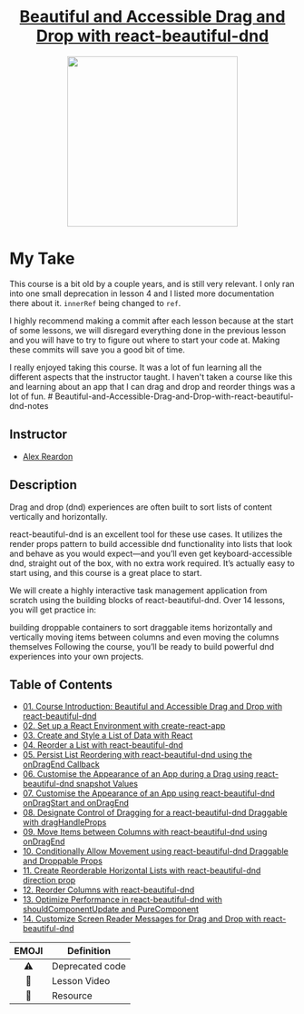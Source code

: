 <h1 align="center"><a href="https://egghead.io/courses/beautiful-and-accessible-drag-and-drop-with-react-beautiful-dnd"> Beautiful and Accessible Drag and Drop with react-beautiful-dnd </a></h1>

<p align="center"><img src="https://d2eip9sf3oo6c2.cloudfront.net/series/square_covers/000/000/209/full/React_Dnd_Final.png" width="300"/></p>

# My Take

This course is a bit old by a couple years, and is still very relevant. I only ran into one small deprecation in lesson 4 and I listed more documentation there about it. `innerRef` being changed to `ref`. 

I highly recommend making a commit after each lesson because at the start of some lessons, we will disregard everything done in the previous lesson and you will have to try to figure out where to start your code at. Making these commits will save you a good bit of time. 

I really enjoyed taking this course. It was a lot of fun learning all the different aspects that the instructor taught. I haven't taken a course like this and learning about an app that I can drag and drop and reorder things was a lot of fun. # Beautiful-and-Accessible-Drag-and-Drop-with-react-beautiful-dnd-notes

## Instructor

- [Alex Reardon](https://egghead.io/instructors/alex-reardon)

## Description

Drag and drop (dnd) experiences are often built to sort lists of content vertically and horizontally.

react-beautiful-dnd is an excellent tool for these use cases. It utilizes the render props pattern to build accessible dnd functionality into lists that look and behave as you would expect—and you’ll even get keyboard-accessible dnd, straight out of the box, with no extra work required. It’s actually easy to start using, and this course is a great place to start.

We will create a highly interactive task management application from scratch using the building blocks of react-beautiful-dnd. Over 14 lessons, you will get practice in:

building droppable containers to sort draggable items horizontally and vertically
moving items between columns
and even moving the columns themselves
Following the course, you’ll be ready to build powerful dnd experiences into your own projects.


## Table of Contents

- [01. Course Introduction: Beautiful and Accessible Drag and Drop with react-beautiful-dnd](01-react-course-introduction-beautiful-and-accessible-drag-and-drop-with-react-beautiful-dnd.md)
- [02. Set up a React Environment with create-react-app](02-react-set-up-a-react-environment-with-create-react-app.md)
- [03. Create and Style a List of Data with React](03-react-create-and-style-a-list-of-data-with-react.md)
- [04. Reorder a List with react-beautiful-dnd](04-react-reorder-a-list-with-react-beautiful-dnd.md)
- [05. Persist List Reordering with react-beautiful-dnd using the onDragEnd Callback](05-react-persist-list-reordering-with-react-beautiful-dnd-using-the-ondragend-callback.md)
- [06. Customise the Appearance of an App during a Drag using react-beautiful-dnd snapshot Values](06-react-customise-the-appearance-of-an-app-during-a-drag-using-react-beautiful-dnd-snapshot-values.md)
- [07. Customise the Appearance of an App using react-beautiful-dnd onDragStart and onDragEnd](07-react-customise-the-appearance-of-an-app-using-react-beautiful-dnd-ondragstart-and-ondragend.md)
- [08. Designate Control of Dragging for a react-beautiful-dnd Draggable with dragHandleProps](08-react-designate-control-of-dragging-for-a-react-beautiful-dnd-draggable-with-draghandleprops.md)
- [09. Move Items between Columns with react-beautiful-dnd using onDragEnd](09-react-move-items-between-columns-with-react-beautiful-dnd-using-ondragend.md)
- [10. Conditionally Allow Movement using react-beautiful-dnd Draggable and Droppable Props](10-react-conditionally-allow-movement-using-react-beautiful-dnd-draggable-and-droppable-props.md)
- [11. Create Reorderable Horizontal Lists with react-beautiful-dnd direction prop](11-react-create-reorderable-horizontal-lists-with-react-beautiful-dnd-direction-prop.md)
- [12. Reorder Columns with react-beautiful-dnd](12-react-reorder-columns-with-react-beautiful-dnd.md)
- [13. Optimize Performance in react-beautiful-dnd with shouldComponentUpdate and PureComponent](13-react-optimize-performance-in-react-beautiful-dnd-with-shouldcomponentupdate-and-purecomponent.md)
- [14. Customize Screen Reader Messages for Drag and Drop with react-beautiful-dnd](14-react-customize-screen-reader-messages-for-drag-and-drop-with-react-beautiful-dnd.md)



|  EMOJI      	    |   Definition        |
|:-:	              |---	                |
|  :warning: 	      |   Deprecated code 	|
|  :movie_camera: 	|   Lesson Video	    |
|  :thinking:       |   Resource          |
